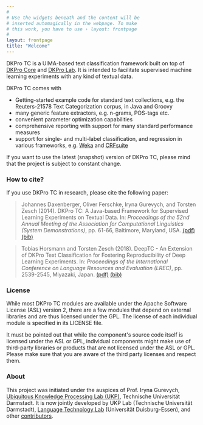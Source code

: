 ```yaml
---
#
# Use the widgets beneath and the content will be
# inserted automagically in the webpage. To make
# this work, you have to use › layout: frontpage
#
layout: frontpage
title: "Welcome"
---
```


DKPro TC is a UIMA-based text classification framework built on top of [DKPro Core][DKPRO_CORE] and [DKPro Lab][DKPRO_LAB]. It is intended to facilitate supervised machine learning experiments with any kind of textual data. 

DKPro TC comes with

  * Getting-started example code for standard text collections, e.g. the Reuters-21578 Text Categorization corpus, in Java and Groovy
  * many generic feature extractors, e.g. n-grams, POS-tags etc.
  * convenient parameter optimization capabilities
  * comprehensive reporting with support for many standard performance measures
  * support for single- and multi-label classification, and regression in various frameworks, e.g. [Weka][WEKA] and [CRFsuite][CRFSUITE]

If you want to use the latest (snapshot) version of DKPro TC, please mind that the project is subject to constant change. 


### How to cite?

If you use DKPro TC in research, please cite the following paper:

> Johannes Daxenberger, Oliver Ferschke, Iryna Gurevych, and Torsten Zesch (2014). DKPro TC: A Java-based Framework for Supervised Learning Experiments on Textual Data. In:  *Proceedings of the 52nd Annual Meeting of the Association for Computational Linguistics (System Demonstrations)*, pp. 61-66, Baltimore, Maryland, USA. [(pdf)][ACL_2014] [(bib)][ACL_2014_BIB]

> Tobias Horsmann and Torsten Zesch (2018). DeepTC - An Extension of DKPro Text Classification for Fostering Reproducibility of Deep Learning Experiments. In: *Proceedings of the International Conference on Language Resources and Evaluation (LREC)*, pp. 2539-2545, Miyazaki, Japan. [(pdf)](http://www.lrec-conf.org/proceedings/lrec2018/pdf/45.pdf) [(bib)](http://www.lrec-conf.org/proceedings/lrec2018/summaries/45.html)

### License

While most DKPro TC modules are available under the Apache Software License (ASL) version 2, there are a few modules that depend on external libraries and are thus licensed under the GPL. The license of each individual module is specified in its LICENSE file.

It must be pointed out that while the component's source code itself is licensed under the ASL or GPL, individual components might make use of third-party libraries or products that are not licensed under the ASL or GPL. Please make sure that you are aware of the third party licenses and respect them.

### About

This project was initiated under the auspices of Prof. Iryna Gurevych, [Ubiquitous Knowledge Processing Lab (UKP)](https://www.ukp.tu-darmstadt.de/), Technische Universität Darmstadt. It is now jointly developed by UKP Lab (Technische Universität Darmstadt), [Language Technology Lab](http://ltl.uni-due.de/) (Universität Duisburg-Essen), and other [contributors](https://github.com/dkpro/dkpro-tc/blob/master/CONTRIBUTORS.txt).

[DKPRO_CORE]: https://dkpro.github.io/dkpro-core
[DKPRO_LAB]: https://dkpro.github.io/dkpro-lab
[WEKA]: http://www.cs.waikato.ac.nz/ml/weka
[CRFSUITE]: https://github.com/chokkan/crfsuite
[ACL_2014]: http://anthology.aclweb.org//P/P14/P14-5011.pdf
[ACL_2014_BIB]: http://anthology.aclweb.org/P/P14/P14-5011.bib
